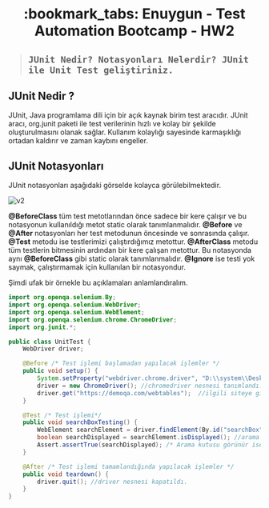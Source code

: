<h1 align="center"> :bookmark_tabs: Enuygun - Test Automation Bootcamp - HW2 </h1>
 

> ##  ``` JUnit Nedir? Notasyonları Nelerdir? JUnit ile Unit Test geliştiriniz.  ```

**JUnit Nedir ?**
---
JUnit, Java programlama dili için bir açık kaynak birim test aracıdır. JUnit aracı, org.junit paketi ile test verilerinin hızlı ve kolay bir şekilde oluşturulmasını olanak sağlar. Kullanım kolaylığı sayesinde karmaşıklığı ortadan kaldırır ve zaman kaybını engeller.
 
**JUnit Notasyonları**
---
JUnit notasyonları aşağıdaki görselde kolayca görülebilmektedir.
  
![v2](https://user-images.githubusercontent.com/102550569/176285706-cd5baf43-754e-4ace-9bfe-f9592ff7fa05.jpg)

**@BeforeClass** tüm test metotlarından önce sadece bir kere çalışır ve bu notasyonun kullanıldığı metot static olarak tanımlanmalıdır. 
**@Before** ve **@After** notasyonları her test metodunun öncesinde ve sonrasında çalışır. 
**@Test** metodu ise testlerimizi çalıştırdığımız metottur. **@AfterClass** metodu tüm testlerin bitmesinin ardından bir kere çalışan metottur. 
Bu notasyonda aynı **@BeforeClass** gibi static olarak tanımlanmalıdır. 
**@Ignore** ise testi yok saymak, çalıştırmamak için kullanılan bir notasyondur. 

Şimdi ufak bir örnekle bu açıklamaları anlamlandıralım.
 
```java
import org.openqa.selenium.By;
import org.openqa.selenium.WebDriver;
import org.openqa.selenium.WebElement;
import org.openqa.selenium.chrome.ChromeDriver;
import org.junit.*;

public class UnitTest {
    WebDriver driver;

    @Before /* Test işlemi başlamadan yapılacak işlemler */
    public void setup() {
        System.setProperty("webdriver.chrome.driver", "D:\\system\\Desktop\\EnuygunBootcamp-HW2\\chromedriver.exe"); //chromedriver path'i eklendi.
        driver = new ChromeDriver(); //chromedriver nesnesi tanımlandı.
        driver.get("https://demoqa.com/webtables");  //ilgili siteye gidilir.
    }

    @Test /* Test işlemi*/
    public void searchBoxTesting() {
        WebElement searchElement = driver.findElement(By.id("searchBox")); //arama kutusu elementi tanımlandı.
        boolean searchDisplayed = searchElement.isDisplayed(); //arama kutusu elementi görünür oldu mu?
        Assert.assertTrue(searchDisplayed); /* Arama kutusu görünür ise Test pass, değil ise fail olarak işaretleyecek. */
    }

    @After /* Test işlemi tamamlandığında yapılacak işlemler */
    public void teardown() {
        driver.quit(); //driver nesnesi kapatıldı.
    }
}
```
